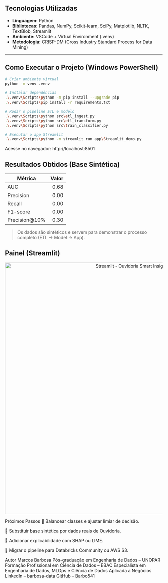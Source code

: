 ##  Tecnologias Utilizadas

- **Linguagem:** Python  
- **Bibliotecas:** Pandas, NumPy, Scikit-learn, SciPy, Matplotlib, NLTK, TextBlob, Streamlit  
- **Ambiente:** VSCode + Virtual Environment (.venv)  
- **Metodologia:** CRISP-DM (Cross Industry Standard Process for Data Mining)  

---

##  Como Executar o Projeto (Windows PowerShell)

```bash
# Criar ambiente virtual
python -m venv .venv

# Instalar dependências
.\.venv\Scripts\python -m pip install --upgrade pip
.\.venv\Scripts\pip install -r requirements.txt

# Rodar o pipeline ETL e modelo
.\.venv\Scripts\python src\etl_ingest.py
.\.venv\Scripts\python src\etl_transform.py
.\.venv\Scripts\python src\train_classifier.py

# Executar o app Streamlit
.\.venv\Scripts\python -m streamlit run app\Streamlit_demo.py
```

Acesse no navegador:
 http://localhost:8501

 ##  Resultados Obtidos (Base Sintética)

| Métrica         | Valor |
|-----------------|------:|
| AUC             | 0.68  |
| Precision       | 0.00  |
| Recall          | 0.00  |
| F1-score        | 0.00  |
| Precision@10%   | 0.30  |

>  Os dados são sintéticos e servem para demonstrar o processo completo (ETL → Model → App).

##  Painel (Streamlit)

<p align="center">
  <img src="app/screenshot.png" alt="Streamlit - Ouvidoria Smart Insights" width="800"/>
</p>



 Próximos Passos
🔹 Balancear classes e ajustar limiar de decisão.

🔹 Substituir base sintética por dados reais de Ouvidoria.

🔹 Adicionar explicabilidade com SHAP ou LIME.

🔹 Migrar o pipeline para Databricks Community ou AWS S3.

 Autor
 Marcos Barbosa 
 Pós-graduação em Engenharia de Dados – UNOPAR
 Formação Profissional em Ciência de Dados – EBAC
 Especialista em Engenharia de Dados, MLOps e Ciência de Dados Aplicada a Negócios
 LinkedIn – barbosa-data
 GitHub – Barbo541






